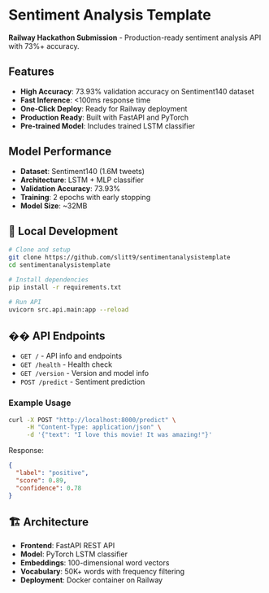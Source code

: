 # Sentiment Analysis Template 

**Railway Hackathon Submission** - Production-ready sentiment analysis API with 73%+ accuracy.


## Features

- **High Accuracy**: 73.93% validation accuracy on Sentiment140 dataset
- **Fast Inference**: <100ms response time
- **One-Click Deploy**: Ready for Railway deployment
- **Production Ready**: Built with FastAPI and PyTorch
- **Pre-trained Model**: Includes trained LSTM classifier



##  Model Performance

- **Dataset**: Sentiment140 (1.6M tweets)
- **Architecture**: LSTM + MLP classifier
- **Validation Accuracy**: 73.93%
- **Training**: 2 epochs with early stopping
- **Model Size**: ~32MB

## 🔧 Local Development

```bash
# Clone and setup
git clone https://github.com/slitt9/sentimentanalysistemplate
cd sentimentanalysistemplate

# Install dependencies
pip install -r requirements.txt

# Run API
uvicorn src.api.main:app --reload
```

## �� API Endpoints

- `GET /` - API info and endpoints
- `GET /health` - Health check
- `GET /version` - Version and model info
- `POST /predict` - Sentiment prediction

### Example Usage

```bash
curl -X POST "http://localhost:8000/predict" \
     -H "Content-Type: application/json" \
     -d '{"text": "I love this movie! It was amazing!"}'
```

Response:
```json
{
  "label": "positive",
  "score": 0.89,
  "confidence": 0.78
}
```

## 🏗️ Architecture

- **Frontend**: FastAPI REST API
- **Model**: PyTorch LSTM classifier
- **Embeddings**: 100-dimensional word vectors
- **Vocabulary**: 50K+ words with frequency filtering
- **Deployment**: Docker container on Railway


